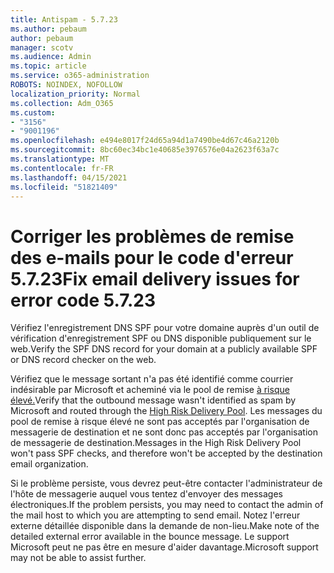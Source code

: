 ```yaml
---
title: Antispam - 5.7.23
ms.author: pebaum
author: pebaum
manager: scotv
ms.audience: Admin
ms.topic: article
ms.service: o365-administration
ROBOTS: NOINDEX, NOFOLLOW
localization_priority: Normal
ms.collection: Adm_O365
ms.custom:
- "3156"
- "9001196"
ms.openlocfilehash: e494e8017f24d65a94d1a7490be4d67c46a2120b
ms.sourcegitcommit: 8bc60ec34bc1e40685e3976576e04a2623f63a7c
ms.translationtype: MT
ms.contentlocale: fr-FR
ms.lasthandoff: 04/15/2021
ms.locfileid: "51821409"
---
```

# <a name="fix-email-delivery-issues-for-error-code-5723"></a><span data-ttu-id="56157-102">Corriger les problèmes de remise des e-mails pour le code d'erreur 5.7.23</span><span class="sxs-lookup"><span data-stu-id="56157-102">Fix email delivery issues for error code 5.7.23</span></span>

<span data-ttu-id="56157-103">Vérifiez l'enregistrement DNS SPF pour votre domaine auprès d'un outil de vérification d'enregistrement SPF ou DNS disponible publiquement sur le web.</span><span class="sxs-lookup"><span data-stu-id="56157-103">Verify the SPF DNS record for your domain at a publicly available SPF or DNS record checker on the web.</span></span>

<span data-ttu-id="56157-104">Vérifiez que le message sortant n'a pas été identifié comme courrier indésirable par Microsoft et acheminé via le pool de remise [à risque élevé.](https://docs.microsoft.com/microsoft-365/security/office-365-security/high-risk-delivery-pool-for-outbound-messages)</span><span class="sxs-lookup"><span data-stu-id="56157-104">Verify that the outbound message wasn't identified as spam by Microsoft and routed through the [High Risk Delivery Pool](https://docs.microsoft.com/microsoft-365/security/office-365-security/high-risk-delivery-pool-for-outbound-messages).</span></span> <span data-ttu-id="56157-105">Les messages du pool de remise à risque élevé ne sont pas acceptés par l'organisation de messagerie de destination et ne sont donc pas acceptés par l'organisation de messagerie de destination.</span><span class="sxs-lookup"><span data-stu-id="56157-105">Messages in the High Risk Delivery Pool won't pass SPF checks, and therefore won't be accepted by the destination email organization.</span></span>

<span data-ttu-id="56157-106">Si le problème persiste, vous devrez peut-être contacter l'administrateur de l'hôte de messagerie auquel vous tentez d'envoyer des messages électroniques.</span><span class="sxs-lookup"><span data-stu-id="56157-106">If the problem persists, you may need to contact the admin of the mail host to which you are attempting to send email.</span></span> <span data-ttu-id="56157-107">Notez l'erreur externe détaillée disponible dans la demande de non-lieu.</span><span class="sxs-lookup"><span data-stu-id="56157-107">Make note of the detailed external error available in the bounce message.</span></span> <span data-ttu-id="56157-108">Le support Microsoft peut ne pas être en mesure d'aider davantage.</span><span class="sxs-lookup"><span data-stu-id="56157-108">Microsoft support may not be able to assist further.</span></span>

